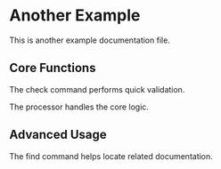 # Another Example

This is another example documentation file.

## Core Functions

<!--- fresh:file core:cmd/check.go -->
The check command performs quick validation.

<!--- fresh:file utils:processor/processor.go -->
The processor handles the core logic.

## Advanced Usage

<!--- fresh:file core:cmd/find.go -->
The find command helps locate related documentation. 